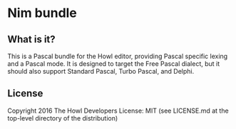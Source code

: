 # Nim bundle

## What is it?

This is a Pascal bundle for the Howl editor, providing Pascal specific lexing
and a Pascal mode. It is designed to target the Free Pascal dialect, but it should
also support Standard Pascal, Turbo Pascal, and Delphi.

## License

Copyright 2016 The Howl Developers
License: MIT (see LICENSE.md at the top-level directory of the distribution)
